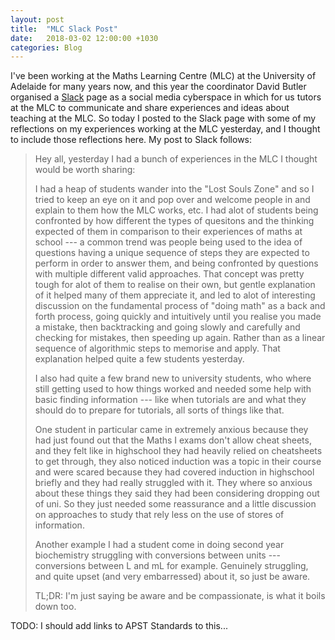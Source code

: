 ```yaml
---
layout: post
title:  "MLC Slack Post"
date:   2018-03-02 12:00:00 +1030
categories: Blog
---
```


I've been working at the Maths Learning Centre (MLC) at the University of Adelaide for many years now, and this year the coordinator David Butler organised a [Slack](https://slack.com/) page as a social media cyberspace in which for us tutors at the MLC to communicate and share experiences and ideas about teaching at the MLC. So today I posted to the Slack page with some of my reflections on my experiences working at the MLC yesterday, and I thought to include those reflections here. My post to Slack follows:

<blockquote markdown="1">

Hey all, yesterday I had a bunch of experiences in the MLC I thought would be worth sharing:

I had a heap of students wander into the "Lost Souls Zone" and so I tried to keep an eye on it and pop over and welcome people in and explain to them how the MLC works, etc. I had alot of students being confronted by how different the types of quesitons and the thinking expected of them in comparison to their experiences of maths at school --- a common trend was people being used to the idea of questions having a unique sequence of steps they are expected to perform in order to answer them, and being confronted by questions with multiple different valid approaches. That concept was pretty tough for alot of them to realise on their own, but gentle explanation of it helped many of them appreciate it, and led to alot of interesting discussion on the fundamental process of "doing math" as a back and forth process, going quickly and intuitively until you realise you made a mistake, then backtracking and going slowly and carefully and checking for mistakes, then speeding up again. Rather than as a linear sequence of algorithmic steps to memorise and apply. That explanation helped quite a few students yesterday.

I also had quite a few brand new to university students, who where still getting used to how things worked and needed some help with basic finding information --- like when tutorials are and what they should do to prepare for tutorials, all sorts of things like that.

One student in particular came in extremely anxious because they had just found out that the Maths I exams don't allow cheat sheets, and they felt like in highschool they had heavily relied on cheatsheets to get through, they also noticed induction was a topic in their course and were scared because they had covered induction in highschool briefly and they had really struggled with it. They where so anxious about these things they said they had been considering dropping out of uni. So they just needed some reassurance and a little discussion on approaches to study that rely less on the use of stores of information.

Another example I had a student come in doing second year biochemistry struggling with conversions between units --- conversions between L and mL for example. Genuinely struggling, and quite upset (and very embarressed) about it, so just be aware.

TL;DR: I'm just saying be aware and be compassionate, is what it boils down too.

</blockquote>

TODO: I should add links to APST Standards to this...

